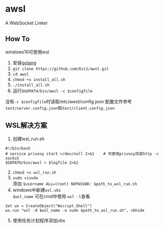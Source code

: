 # awsl
A WebSocket Linker  

## How To

windows10可使用wsl

1. 安装[golang](https://golang.org/doc/install "go")  
2. `git clone https://github.com/Evi1/awsl.git`
3. `cd awsl`
4. `chmod +x install_all.sh`
5. `./install_all.sh`
6. 运行`$GOPATH/bin/awsl -c $configfile`

没有`-c $configfile`时读取/etc/awsl/config.json
配置文件参考`test/server.config.json`和`test/client.config.json`

## WSL解决方案
1. 创建wsl_run.sh
```
#!/bin/bash
# service privoxy start >/dev/null 2>&1    # 可使用privoxy完成http -> socks5
$GOPATH/bin/awsl > $logfile 2>&1
```
2. `chmod +x wsl_run.sh`
3. `sudo visudo`  
添加  `$username ALL=(root) NOPASSWD: $path_to_wsl_run.sh`
4. windows中新建`wsl.vbs`  
`$wsl_name` 可在cmd中使用 `wsl -l`查看
```
Set ws = CreateObject("Wscript.Shell") 
ws.run "wsl -d $wsl_name -e sudo $path_to_wsl_run.sh", vbhide
```
5. 使用任务计划程序添加vbs
